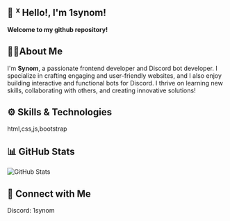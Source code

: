 ## 👋 ᕁ Hello!, I'm 1synom!

**Welcome to my github repository!**

## 🧑‍💻About Me

I'm **Synom**, a passionate frontend developer and Discord bot developer. I specialize in crafting engaging and user-friendly websites, and I also enjoy building interactive and functional bots for Discord. I thrive on learning new skills, collaborating with others, and creating innovative solutions!

## ⚙️ Skills & Technologies

html,css,js,bootstrap

## 📊 GitHub Stats

![GitHub Stats](https://github-readme-stats.vercel.app/api?username=1synom&show_icons=true&theme=radical)

## 🔗 Connect with Me

Discord: 1synom
